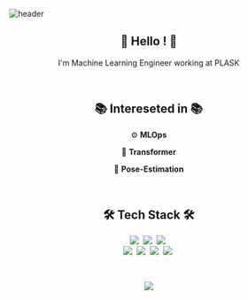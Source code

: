 ![header](https://capsule-render.vercel.app/api?type=rect&color=gradient&text=Jhtobigs&fontAlign=50&fontSize=20&textBg=true)


<h2 align="center">👏 Hello ! 👏 </h3>
<p align="center"> I'm Machine Learning Engineer working at PLASK </p>
<br>


<h2 align="center">📚 Intereseted in 📚</h2>
<p align="center"> ⚙️   <b>MLOps</b> </p>
<p align="center"> 🤖  <b>Transformer</b>  </p>
<p align="center"> 🕺  <b>Pose-Estimation</b> </p>
    
<br>

<h2 align="center">🛠 Tech Stack 🛠</h2>

<p align="center">
  <img src="https://img.shields.io/badge/TensorFlow-FF6F00?style=for-the-badge&logo=TensorFlow&logoColor=white"/></a>&nbsp 
  <img src="https://img.shields.io/badge/PyTorch-EE4C2C?style=for-the-badge&logo=PyTorch&logoColor=white"/></a>&nbsp
  <img src="https://img.shields.io/badge/scikit_learn-F7931E?style=for-the-badge&logo=scikit-learn&logoColor=white"/></a>&nbsp
  
  
  <br>
  <img src="https://img.shields.io/badge/Python-3766AB?style=flat-square&logo=Python&logoColor=white"/></a>&nbsp 
  <img src="https://img.shields.io/badge/Ubuntu-E95420?style=for-the-badge&logo=Ubuntu&logoColor=white"/></a>&nbsp
  <img src="https://img.shields.io/badge/Docker-2496ED?style=for-the-badge&logo=Docker&logoColor=white"/></a>&nbsp 
  <img src="https://img.shields.io/badge/Kubernetes-326CE5?style=for-the-badge&logo=Kubernetes&logoColor=white"/></a>&nbsp 

  </p>
<br>
<p align="center">
  <a href="https://hits.seeyoufarm.com"><img src="https://hits.seeyoufarm.com/api/count/incr/badge.svg?url=https%3A%2F%2Fgithub.com%2Fjhtobigs%2Fhit-counter&count_bg=%23423DC8&title_bg=%23555555&icon=github.svg&icon_color=%23E7E7E7&title=HITS&edge_flat=true"/></a>
</p>
